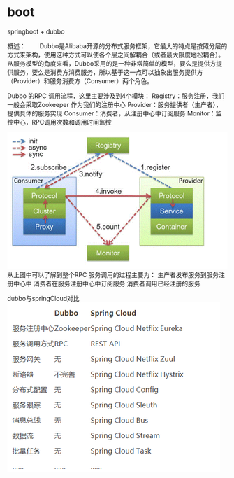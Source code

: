 # boot
springboot + dubbo

概述：
　　Dubbo是Alibaba开源的分布式服务框架，它最大的特点是按照分层的方式来架构，使用这种方式可以使各个层之间解耦合（或者最大限度地松耦合）。从服务模型的角度来看，Dubbo采用的是一种非常简单的模型，要么是提供方提供服务，要么是消费方消费服务，所以基于这一点可以抽象出服务提供方（Provider）和服务消费方（Consumer）两个角色。

Dubbo 的RPC 调用流程，这里主要涉及到4个模块：
    Registry：服务注册，我们一般会采取Zookeeper 作为我们的注册中心
    Provider：服务提供者（生产者），提供具体的服务实现
    Consumer：消费者，从注册中心中订阅服务
    Monitor：监控中心，RPC调用次数和调用时间监控
    
![Alt text](https://github.com/youqiang1/SpringCloudConfig/blob/master/static/picture/springboot-dubbo-1.png)
从上图中可以了解到整个RPC 服务调用的过程主要为：
    生产者发布服务到服务注册中心中
    消费者在服务注册中心中订阅服务
    消费者调用已经注册的服务

dubbo与springCloud对比
![Alt text](https://github.com/youqiang1/SpringCloudConfig/blob/master/static/picture/springboot-dubbo-2.png)

